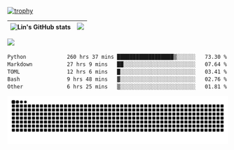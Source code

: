 [![trophy](https://github-profile-trophy.vercel.app/?username=ocss884&column=7)](https://github.com/ocss884)

| ![Lin's GitHub stats](https://github-readme-stats.vercel.app/api?username=ocss884&show_icons=true&hide_border=True&count_private=true) | ![](https://github-readme-streak-stats.herokuapp.com?user=ocss884&hide_border=true&date_format=M%20j%5B%2C%20Y%5D&ring=7EDDCF&fire=7EDDCF") |
| ------------------------------------------------------------ | ------------------------------------------------------------ |

![](https://komarev.com/ghpvc/?username=ocss884&color=brightgreen)

<!--START_SECTION:waka-->

```txt
Python             260 hrs 37 mins ██████████████████▒░░░░░░   73.30 %
Markdown           27 hrs 9 mins   ██░░░░░░░░░░░░░░░░░░░░░░░   07.64 %
TOML               12 hrs 6 mins   █░░░░░░░░░░░░░░░░░░░░░░░░   03.41 %
Bash               9 hrs 48 mins   ▓░░░░░░░░░░░░░░░░░░░░░░░░   02.76 %
Other              6 hrs 25 mins   ▒░░░░░░░░░░░░░░░░░░░░░░░░   01.81 %
```

<!--END_SECTION:waka-->

<p align="center">
   <img src="https://github.com/ocss884/ocss884/blob/output/github-snake.svg" alt="snake">
</p>
